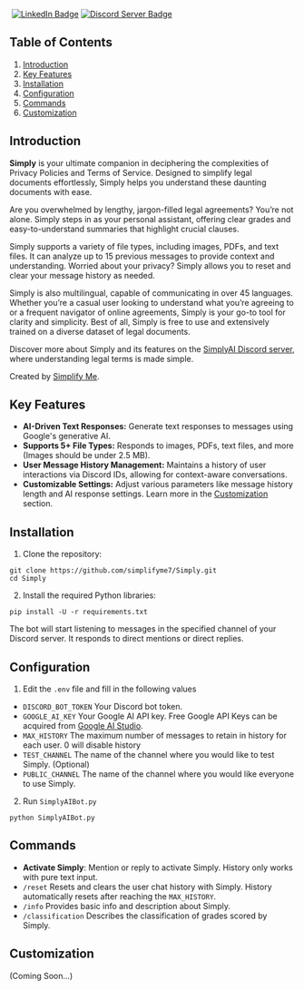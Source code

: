 <a target="_blank" href="https://discord.com/oauth2/authorize?client_id=1161496541421391884"><img src="https://dcbadge.limes.pink/api/shield/1161496541421391884?bot=true" alt="" /></a>
<a target="_blank" href="https://www.linkedin.com/in/aarush-kumar-32a414301/"><img src="https://img.shields.io/badge/LinkedIn-0077B5?style=for-the-badge&logo=linkedin&logoColor=white" alt="LinkedIn Badge" /></a>
<a target="_blank" href="https://discord.gg/eaEURGYM8S"><img src="https://dcbadge.limes.pink/api/server/eaEURGYM8S" alt="Discord Server Badge" /></a>

## Table of Contents
1. [Introduction](#introduction)
2. [Key Features](#key-features)
3. [Installation](#installation)
4. [Configuration](#configuration)
5. [Commands](#commands)
6. [Customization](#customization)

## Introduction

**Simply** is your ultimate companion in deciphering the complexities of Privacy Policies and Terms of Service. Designed to simplify legal documents effortlessly, Simply helps you understand these daunting documents with ease.

Are you overwhelmed by lengthy, jargon-filled legal agreements? You’re not alone. Simply steps in as your personal assistant, offering clear grades and easy-to-understand summaries that highlight crucial clauses.

Simply supports a variety of file types, including images, PDFs, and text files. It can analyze up to 15 previous messages to provide context and understanding. Worried about your privacy? Simply allows you to reset and clear your message history as needed.

Simply is also multilingual, capable of communicating in over 45 languages. Whether you’re a casual user looking to understand what you’re agreeing to or a frequent navigator of online agreements, Simply is your go-to tool for clarity and simplicity. Best of all, Simply is free to use and extensively trained on a diverse dataset of legal documents.

Discover more about Simply and its features on the [SimplyAI Discord server](https://discord.gg/jDGJms44Cw), where understanding legal terms is made simple.

Created by [Simplify Me](https://simplify-me.com/simply/).

## Key Features

- **AI-Driven Text Responses:** Generate text responses to messages using Google's generative AI.
- **Supports 5+ File Types:** Responds to images, PDFs, text files, and more (Images should be under 2.5 MB).
- **User Message History Management:** Maintains a history of user interactions via Discord IDs, allowing for context-aware conversations.
- **Customizable Settings:** Adjust various parameters like message history length and AI response settings. Learn more in the [Customization](#customization) section.

## Installation

1. Clone the repository:  
```
git clone https://github.com/simplifyme7/Simply.git
cd Simply
```
2. Install the required Python libraries:

```
pip install -U -r requirements.txt
```
The bot will start listening to messages in the specified channel of your Discord server. It responds to direct mentions or direct replies.

## Configuration

1. Edit the `.env` file and fill in the following values

- `DISCORD_BOT_TOKEN` Your Discord bot token.
- `GOOGLE_AI_KEY` Your Google AI API key. Free Google API Keys can be acquired from [Google AI Studio](https://aistudio.google.com/app/apikey).
- `MAX_HISTORY` The maximum number of messages to retain in history for each user. 0 will disable history
- `TEST_CHANNEL` The name of the channel where you would like to test Simply. (Optional)
- `PUBLIC_CHANNEL` The name of the channel where you would like everyone to use Simply.

2. Run `SimplyAIBot.py`
```
python SimplyAIBot.py
```
   
## Commands

- **Activate Simply**: Mention or reply to activate Simply. History only works with pure text input.
- `/reset` Resets and clears the user chat history with Simply. History automatically resets after reaching the `MAX_HISTORY`.
- `/info` Provides basic info and description about Simply.
- `/classification` Describes the classification of grades scored by Simply.

## Customization

(Coming Soon...)
